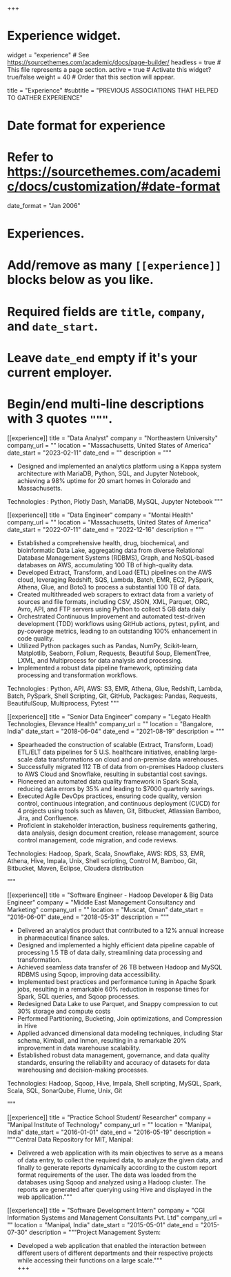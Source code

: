 +++
# Experience widget.
widget = "experience"  # See https://sourcethemes.com/academic/docs/page-builder/
headless = true  # This file represents a page section.
active = true  # Activate this widget? true/false
weight = 40  # Order that this section will appear.

title = "Experience"
#subtitle = "PREVIOUS ASSOCIATIONS THAT HELPED TO GATHER EXPERIENCE"

# Date format for experience
#   Refer to https://sourcethemes.com/academic/docs/customization/#date-format
date_format = "Jan 2006"

# Experiences.
#   Add/remove as many `[[experience]]` blocks below as you like.
#   Required fields are `title`, `company`, and `date_start`.
#   Leave `date_end` empty if it's your current employer.
#   Begin/end multi-line descriptions with 3 quotes `"""`.

[[experience]]
  title = "Data Analyst"
  company = "Northeastern University"
  company_url = ""
  location = "Massachusetts, United States of America"
  date_start = "2023-02-11"
  date_end = ""
  description = """ 

* Designed and implemented an analytics platform using a Kappa system architecture with MariaDB, Python, SQL, and Jupyter Notebook, achieving a 98% uptime for 20 smart homes in Colorado and Massachusetts.

Technologies : Python, Plotly Dash, MariaDB, MySQL, Jupyter Notebook
  """

[[experience]]
  title = "Data Engineer"
  company = "Montai Health"
  company_url = ""
  location = "Massachusetts, United States of America"
  date_start = "2022-07-11"
  date_end = "2022-12-16"
  description = """ 

* Established a comprehensive health, drug, biochemical, and bioinformatic Data Lake, aggregating data from diverse Relational Database Management Systems (RDBMS), Graph, and NoSQL-based databases on AWS, accumulating 100 TB of high-quality data.
* Developed Extract, Transform, and Load (ETL) pipelines on the AWS cloud, leveraging Redshift, SQS, Lambda, Batch, EMR, EC2, PySpark, Athena, Glue, and Boto3 to process a substantial 100 TB of data.
* Created multithreaded web scrapers to extract data from a variety of sources and file formats, including CSV, JSON, XML, Parquet, ORC, Avro, API, and FTP servers using Python to collect 5 GB data daily
* Orchestrated Continuous Improvement and automated test-driven development (TDD) workflows using GitHub actions, pytest, pylint, and py-coverage metrics, leading to an outstanding 100% enhancement in code quality.
* Utilized Python packages such as Pandas, NumPy, Scikit-learn, Matplotlib, Seaborn, Folium, Requests, Beautiful Soup, ElementTree, LXML, and Multiprocess for data analysis and processing.
* Implemented a robust data pipeline framework, optimizing data processing and transformation workflows.


Technologies : Python, API, AWS: S3, EMR, Athena, Glue, Redshift, Lambda, Batch, PySpark, Shell Scripting, Git, GitHub, Packages: Pandas, Requests, BeautifulSoup, Multiprocess, Pytest
  """


[[experience]]
  title = "Senior Data Engineer"
  company = "Legato Health Technologies, Elevance Health"
  company_url = ""
  location = "Bangalore, India"
  date_start = "2018-06-04"
  date_end = "2021-08-19"
  description = """ 

* Spearheaded the construction of scalable (Extract, Transform, Load) ETL/ELT data pipelines for 5 U.S. healthcare initiatives, enabling large-scale data transformations on cloud and on-premise data warehouses.
* Successfully migrated 112 TB of data from on-premises Hadoop clusters to AWS Cloud and Snowflake, resulting in substantial cost savings.
* Pioneered an automated data quality framework in Spark Scala, reducing data errors by 35% and leading to $7000 quarterly savings.
* Executed Agile DevOps practices, ensuring code quality, version control, continuous integration, and continuous deployment (CI/CD) for 4 projects using tools such as Maven, Git, Bitbucket, Atlassian Bamboo, Jira, and Confluence.
* Proficient in stakeholder interaction, business requirements gathering, data analysis, design document creation, release management, source control management, code migration, and code reviews.


Technologies: Hadoop, Spark, Scala, Snowflake, AWS: RDS, S3, EMR, Athena, Hive, Impala, Unix, Shell scripting, Control M, Bamboo, Git, Bitbucket, Maven, Eclipse, Cloudera distribution

  """
  
[[experience]]
  title = "Software Engineer - Hadoop Developer & Big Data Engineer"
  company = "Middle East Management Consultancy and Marketing"
  company_url = ""
  location = "Muscat, Oman"
  date_start = "2016-06-01"
  date_end = "2018-05-31"
  description = """

* Delivered an analytics product that contributed to a 12% annual increase in pharmaceutical finance sales.
* Designed and implemented a highly efficient data pipeline capable of processing 1.5 TB of data daily, streamlining data processing and transformation.
* Achieved seamless data transfer of 26 TB between Hadoop and MySQL RDBMS using Sqoop, improving data accessibility.
* Implemented best practices and performance tuning in Apache Spark jobs, resulting in a remarkable 60% reduction in response times for Spark, SQL queries, and Sqoop processes.
* Redesigned Data Lake to use Parquet, and Snappy compression to cut 30% storage and compute costs
* Performed Partitioning, Bucketing, Join optimizations, and Compression in Hive
* Applied advanced dimensional data modeling techniques, including Star schema, Kimball, and Inmon, resulting in a remarkable 20% improvement in data warehouse scalability.
* Established robust data management, governance, and data quality standards, ensuring the reliability and accuracy of datasets for data warehousing and decision-making processes.

Technologies: Hadoop, Sqoop, Hive, Impala, Shell scripting, MySQL, Spark, Scala, SQL, SonarQube, Flume, Unix, Git

  """

[[experience]]
  title = "Practice School Student/ Researcher"
  company = "Manipal Institute of Technology"
  company_url = ""
  location = "Manipal, India"
  date_start = "2016-01-01"
  date_end = "2016-05-19"
  description = """Central Data Repository for MIT, Manipal: 
  
  * Delivered a web application with its main objectives to serve as a means of data entry, to collect the required data, to analyze the given data, and finally to generate reports dynamically according to the custom report format requirements of the user. The data was loaded from the databases using Sqoop and analyzed using a Hadoop cluster. The reports are generated after querying using Hive and displayed in the web application."""
  
[[experience]]
  title = "Software Development Intern"
  company = "CGI Information Systems and Management Consultants Pvt. Ltd"
  company_url = ""
  location = "Manipal, India"
  date_start = "2015-05-01"
  date_end = "2015-07-30"
  description = """Project Management System: 
  
  * Developed a web application that enabled the interaction between different users of different departments and their respective projects while accessing their functions on a large scale."""  
+++
